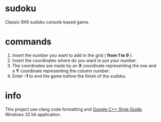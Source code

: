# sudoku

Classic 9X9 sudoku console based game.

# commands

1. Insert the number you want to add in the grid ( **from 1 to 9** ).
2. Insert the coordinates where do you want to put your number.
3. The coordinates are made by an **X** coordinate representing the row and a **Y** coordinate representing the column number.
4. Enter **-1** to end the game before the finish of the sudoku.

# info

This project use clang code formatting and [Google C++ Style Guide](https://google.github.io/styleguide/cppguide.html).
Windows 32 bit application.

